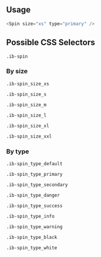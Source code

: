 ## Usage

```javascript
<Spin size="xs" type="primary" />
```

## Possible CSS Selectors

`.ib-spin`

### By size

`.ib-spin_size_xs`

`.ib-spin_size_s`

`.ib-spin_size_m`

`.ib-spin_size_l`

`.ib-spin_size_xl`

`.ib-spin_size_xxl`

### By type

`.ib-spin_type_default`

`.ib-spin_type_primary`

`.ib-spin_type_secondary`

`.ib-spin_type_danger`

`.ib-spin_type_success`

`.ib-spin_type_info`

`.ib-spin_type_warning`

`.ib-spin_type_black`

`.ib-spin_type_white`
